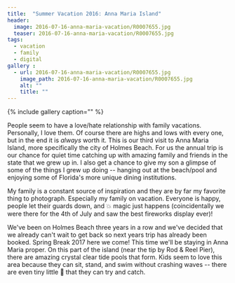 ```yaml
---
title:  "Summer Vacation 2016: Anna Maria Island"
header:
  image: 2016-07-16-anna-maria-vacation/R0007655.jpg
  teaser: 2016-07-16-anna-maria-vacation/R0007655.jpg
tags: 
  - vacation
  - family
  - digital
gallery :
  - url: 2016-07-16-anna-maria-vacation/R0007655.jpg
    image_path: 2016-07-16-anna-maria-vacation/R0007655.jpg
    alt: ""
    title: ""
---
```


{% include gallery caption="" %}

People seem to have a love/hate relationship with family vacations. Personally, I love them. Of course there are highs and lows with every one, but in the end it is *always* worth it. This is our third visit to Anna Maria Island, more specifically the city of Holmes Beach. For us the annual trip is our chance for quiet time catching up with amazing family and friends in the state that we grew up in. I also get a chance to give my son a glimpse of some of the things I grew up doing -- hanging out at the beach/pool and enjoying some of Florida's more unique dining institutions.



My family is a constant source of inspiration and they are by far my favorite thing to photograph. Especially my family on vacation. Everyone is happy, people let their guards down, and :collision: magic just happens (coincidentally we were there for the 4th of July and saw the best fireworks display ever)!



We've been on Holmes Beach three years in a row and we've decided that we already can't wait to get back so next years trip has already been booked. Spring Break 2017 here we come! This time we'll be staying in Anna Maria proper. On this part of the island (near the tip by Rod & Reel Pier), there are amazing crystal clear tide pools that form. Kids seem to love this area because they can sit, stand, and swim without crashing waves -- there are even tiny little :tropical_fish: that they can try and catch.
